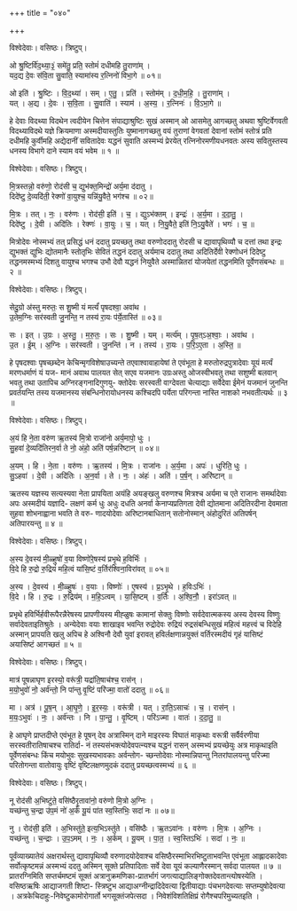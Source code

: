 +++
title = "०४०"

+++


विश्वेदेवाः। वसिष्ठः। त्रिष्टुप्।

ओ श्रु॒ष्टिर्वि॑द॒थ्या॒३॒॑ समे॑तु॒ प्रति॒ स्तोमं॑ दधीमहि तु॒राणा॑म् ।  
यद॒द्य दे॒वः स॑वि॒ता सु॒वाति॒ स्यामा॑स्य र॒त्निनो॑ विभा॒गे ॥ ०१॥

ओ इति॑ । श्रु॒ष्टिः । वि॒द॒थ्या॑ । सम् । ए॒तु॒ । प्रति॑ । स्तोम॑म् । द॒धी॒म॒हि॒ । तु॒राणा॑म् ।  
यत् । अ॒द्य । दे॒वः । स॒वि॒ता । सु॒वाति॑ । स्याम॑ । अ॒स्य॒ । र॒त्निनः॑ । वि॒ऽभा॒गे ॥

हे देवाः विदथ्या विदथेन त्वदीयेन चित्तेन संपाद्याश्रुष्टिः सुखं अस्मान् ओ आसमेतु आगच्छतु अथवा श्रुष्टिर्वेगवती विदथ्याविदथे यज्ञे क्रियमाणा अस्मदीयास्तुतिः युष्मानागच्छतु वयं तुराणां वेगवतां देवानां स्तोमं स्तोत्रं प्रति दधीमहि कुर्वीमहि अद्येदानीं सवितादेवः यद्धनं सुवाति अस्मभ्यं प्रेरयेत् रत्निनोरमणीयधनवतः अस्य सवितुस्तस्य धनस्य विभागे दाने स्याम वयं भवेम ॥ १ ॥

विश्वेदेवाः। वसिष्ठः। त्रिष्टुप्।

मि॒त्रस्तन्नो॒ वरु॑णो॒ रोद॑सी च॒ द्युभ॑क्त॒मिन्द्रो॑ अर्य॒मा द॑दातु ।  
दिदे॑ष्टु दे॒व्यदि॑ती॒ रेक्णो॑ वा॒युश्च॒ यन्नि॑यु॒वैते॒ भग॑श्च ॥ ०२॥

मि॒त्रः । तत् । नः॒ । वरु॑णः । रोद॑सी॒ इति॑ । च॒ । द्युऽभ॑क्तम् । इन्द्रः॑ । अ॒र्य॒मा । द॒दा॒तु॒ ।  
दिदे॑ष्टु । दे॒वी । अदि॑तिः । रेक्णः॑ । वा॒युः । च॒ । यत् । नि॒यु॒वैते॒ इति॑ नि॒ऽयु॒वैते॑ । भगः॑ । च॒ ॥

मित्रोदेवः नोस्मभ्यं तत् प्रसिद्धं धनं ददातु प्रयच्छतु तथा वरुणोददातु रोदसी च द्यावापृथिव्यौ च दत्तां तथा इन्द्रः द्युभक्तं द्युभिः द्योतमानैः स्तोतृभिः सेवितं तद्धनं ददातु अर्यमाच ददातु तथा अदितिर्देवी रेक्णोधनं दिदेष्टु तद्धनमस्मभ्यं दिशतु वायुश्च भगश्च उभौ देवौ यद्धनं नियुवैते अस्मान्नितरां योजयेतां तद्धनमिति पूर्वेणसंबन्धः ॥ २ ॥

विश्वेदेवाः। वसिष्ठः। त्रिष्टुप्।

सेदु॒ग्रो अ॑स्तु मरुतः॒ स शु॒ष्मी यं मर्त्यं॑ पृषदश्वा॒ अवा॑थ ।  
उ॒तेम॒ग्निः सर॑स्वती जु॒नन्ति॒ न तस्य॑ रा॒यः प॑र्ये॒तास्ति॑ ॥ ०३॥

सः । इत् । उ॒ग्रः । अ॒स्तु॒ । म॒रु॒तः॒ । सः । शु॒ष्मी । यम् । मर्त्य॑म् । पृ॒ष॒त्ऽअ॒श्वाः॒ । अवा॑थ ।  
उ॒त । ई॒म् । अ॒ग्निः । सर॑स्वती । जु॒नन्ति॑ । न । तस्य॑ । रा॒यः । प॒रि॒ऽए॒ता । अ॒स्ति॒ ॥

हे पृषदश्वाः पृषच्छब्देन केचिन्मृगविशेषाउच्यन्ते तएवाश्वावाहायेषां ते एवंभूता हे मरुतोरुद्रपुत्रादेवाः यूयं मर्त्यं मरणधर्माणं यं यज- मानं अवाथ पालयत सेत् सएव यजमानः उग्रःअस्तु ओजस्वीभवतु तथा सशुष्मी बलवान् भवतु तथा उतापिच अग्निरङ्गनादिगुणयु- क्तोदेवः सरस्वती वाग्देवता चेत्याद्याः सर्वेदेवा ईमेनं यजमानं जुनन्ति प्रवर्तयन्ति तस्य यजमानस्य संबन्धिनोरायोधनस्य कश्चिदपि पर्येता परिगन्ता नास्ति नाशको नभवतीत्यर्थः ॥ ३ ॥

विश्वेदेवाः। वसिष्ठः। त्रिष्टुप्।

अ॒यं हि ने॒ता वरु॑ण ऋ॒तस्य॑ मि॒त्रो राजा॑नो अर्य॒मापो॒ धुः ।  
सु॒हवा॑ दे॒व्यदि॑तिरन॒र्वा ते नो॒ अंहो॒ अति॑ पर्ष॒न्नरि॑ष्टान् ॥ ०४॥

अ॒यम् । हि । ने॒ता । वरु॑णः । ऋ॒तस्य॑ । मि॒त्रः । राजा॑नः । अ॒र्य॒मा । अपः॑ । धुरिति॒ धुः ।  
सु॒ऽहवा॑ । दे॒वी । अदि॑तिः । अ॒न॒र्वा । ते । नः॒ । अंहः॑ । अति॑ । प॒र्ष॒न् । अरि॑ष्टान् ॥

ऋतस्य यज्ञस्य सत्यस्यवा नेता प्रापयिता अयंहि अयङ्खलु वरुणश्च मित्रश्च अर्यमा च एते राजानः समर्थादेवाः अपः अस्मदीयं यज्ञादि- लक्षणं कर्म धुः अधुः दधति अनर्वा केनाप्यप्रतिगता देवी द्योतमाना अदितिरदीना देवमाता सुहवा शोभनाह्वाना भवति ते वरु- णादयोदेवाः अरिष्टानबाधितान् सतोनोस्मान् अंहोदुरितं अतिपर्षन् अतिपारयन्तु ॥ ४ ॥

विश्वेदेवाः। वसिष्ठः। त्रिष्टुप्।

अ॒स्य दे॒वस्य॑ मी॒ळ्हुषो॑ व॒या विष्णो॑रे॒षस्य॑ प्रभृ॒थे ह॒विर्भिः॑ ।  
वि॒दे हि रु॒द्रो रु॒द्रियं॑ महि॒त्वं या॑सि॒ष्टं व॒र्तिर॑श्विना॒विरा॑वत् ॥ ०५॥

अ॒स्य । दे॒वस्य॑ । मी॒ळ्हुषः॑ । व॒याः । विष्णोः॑ । ए॒षस्य॑ । प्र॒ऽभृ॒थे । ह॒विःऽभिः॑ ।  
वि॒दे । हि । रु॒द्रः । रु॒द्रिय॑म् । म॒हि॒ऽत्वम् । या॒सि॒ष्टम् । व॒र्तिः । अ॒श्वि॒नौ॒ । इरा॑ऽवत् ॥

प्रभृथे हविर्भिर्हवीरूपैरन्नैरेषस्य प्रापणीयस्य मीह्ळुषः कामानां सेक्तुः विष्णोः सर्वदेवात्मकस्य अस्य देवस्य विष्णुः सर्वादेवताइतिश्रुतेः । अन्येदेवाः वयाः शाखाइव भवन्ति रुद्रोदेवः रुद्रियं रुद्रसंबन्धिसुखं महित्वं महत्त्वं च विदेहि अस्मान् प्रापयति खलु अपिच हे अश्विनौ देवौ युवां इरावत् हविर्लक्षणान्नयुक्तं वर्तिरस्मदीयं गृहं यासिष्टं अयासिष्टं आगच्छतं ॥ ५ ॥

विश्वेदेवाः। वसिष्ठः। त्रिष्टुप्।

मात्र॑ पूषन्नाघृण इरस्यो॒ वरू॑त्री॒ यद्रा॑ति॒षाच॑श्च॒ रास॑न् ।  
म॒यो॒भुवो॑ नो॒ अर्व॑न्तो॒ नि पा॑न्तु वृ॒ष्टिं परि॑ज्मा॒ वातो॑ ददातु ॥ ०६॥

मा । अत्र॑ । पू॒ष॒न् । आ॒घृ॒णे॒ । इ॒र॒स्यः॒ । वरू॑त्री । यत् । रा॒ति॒ऽसाचः॑ । च॒ । रास॑न् ।  
म॒यः॒ऽभुवः॑ । नः॒ । अर्व॑न्तः । नि । पा॒न्तु॒ । वृ॒ष्टिम् । परि॑ऽज्मा । वातः॑ । द॒दा॒तु॒ ॥

हे आघृणे प्राप्तदीप्ते एवंभूत हे पूषन् देव अत्रास्मिन् दाने माइरस्यः विघातं माकृथाः वरूत्री सर्वैर्वरणीया सरस्वतीरातिषाचश्च रातिर्दा- नं तस्यसंभक्त्योदेवपत्न्यश्च यद्धनं रासन् अस्मभ्यं प्रयच्छेयुः अत्र माकृथाइति पूर्वेणसंबन्धः किंच मयोभुवः सुखस्यभावकाः अर्वन्तोग- च्छन्तोदेवाः नोस्मान्निपान्तु नितरांपालयन्तु परिज्मा परितोगन्ता वातोवायुः वृष्टिं वृष्टिलक्षणमुदकं ददातु प्रयच्छत्वस्मभ्यं ॥ ६ ॥

विश्वेदेवाः। वसिष्ठः। त्रिष्टुप्।

नू रोद॑सी अ॒भिष्टु॑ते॒ वसि॑ष्ठैरृ॒तावा॑नो॒ वरु॑णो मि॒त्रो अ॒ग्निः ।  
यच्छ॑न्तु च॒न्द्रा उ॑प॒मं नो॑ अ॒र्कं यू॒यं पा॑त स्व॒स्तिभिः॒ सदा॑ नः ॥ ०७॥

नु । रोद॑सी॒ इति॑ । अ॒भिस्तु॑ते॒ इत्य॒भिऽस्तु॑ते । वसि॑ष्ठैः । ऋ॒तऽवा॑नः । वरु॑णः । मि॒त्रः । अ॒ग्निः ।  
यच्छ॑न्तु । च॒न्द्राः । उ॒प॒ऽमम् । नः॒ । अ॒र्कम् । यू॒यम् । पा॒त॒ । स्व॒स्तिऽभिः॑ । सदा॑ । नः॒ ॥

पूर्वंव्याख्यातेयं अक्षरार्थस्तु द्यावापृथिव्यौ वरुणादयोदेवाश्च वसिष्ठैरस्माभिरभिष्टुताभवन्ति एवंभूता आह्लादकादेवाः सर्वोत्कृष्टमन्नं अस्मभ्यं ददतु अस्मिन् सूक्ते प्रतिपादिताः सर्वे देवा यूयं कल्याणैरस्मान् सर्वदा पालयत ॥ ७ ॥प्रातरग्निमिति सप्तर्चमष्टमं सूक्तं अत्रानुक्रमणिका-प्रातर्भागं जगत्याद्यालिङ्गोक्तदेवतान्त्योषस्येति । वसिष्ठऋषिः आद्याजगती शिष्टा- स्त्रिष्टुभ आद्याअग्नीन्द्रादिदेवत्या द्वितीयाद्याः पंचभगदेवत्याः सप्तम्युषोदेवत्या । अत्रकेचिदाहुः-निवेष्टुकामोरोगार्तो भगसूक्तंजपेत्सदा । निवेशंविशतिक्षिप्रं रोगैश्चपरिमुच्यतइति ।